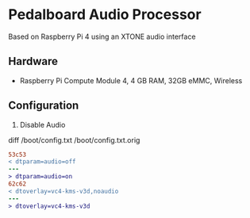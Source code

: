 # Pedalboard Audio Processor

Based on Raspberry Pi 4 using an XTONE audio interface 

## Hardware 
* Raspberry Pi Compute Module 4, 4 GB RAM, 32GB eMMC, Wireless

## Configuration

1. Disable Audio

diff /boot/config.txt /boot/config.txt.orig

```diff
53c53
< dtparam=audio=off
---
> dtparam=audio=on
62c62
< dtoverlay=vc4-kms-v3d,noaudio
---
> dtoverlay=vc4-kms-v3d
```

